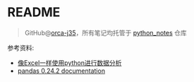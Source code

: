 # README
> GitHub@[orca-j35](https://github.com/orca-j35)，所有笔记均托管于 [python_notes](https://github.com/orca-j35/python_notes) 仓库

参考资料:

- [像Excel一样使用python进行数据分析](https://www.cnblogs.com/nxld/p/6756492.html)
- [pandas 0.24.2 documentation](http://pandas.pydata.org/pandas-docs/stable/index.html#)